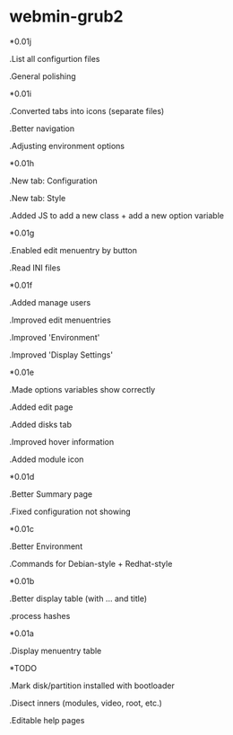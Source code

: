 # webmin-grub2


*0.01j

.List all configurtion files

.General polishing


*0.01i

.Converted tabs into icons (separate files)

.Better navigation

.Adjusting environment options


*0.01h

.New tab: Configuration

.New tab: Style

.Added JS to add a new class + add a new option variable


*0.01g

.Enabled edit menuentry by button

.Read INI files


*0.01f

.Added manage users

.Improved edit menuentries

.Improved 'Environment'

.Improved 'Display Settings'


*0.01e

.Made options variables show correctly

.Added edit page

.Added disks tab

.Improved hover information

.Added module icon


*0.01d

.Better Summary page

.Fixed configuration not showing


*0.01c

.Better Environment

.Commands for Debian-style + Redhat-style


*0.01b

.Better display table (with ... and title)

.process hashes


*0.01a

.Display menuentry table



*TODO

.Mark disk/partition installed with bootloader

.Disect inners (modules, video, root, etc.)

.Editable help pages
